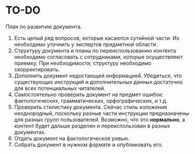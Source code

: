 ---
---
# TO-DO

План по развитию документа.

1. Есть целый ряд вопросов, которые касаются сутийной части. Их необходимо уточнить у экспертов предметной области.
1. Структуру документа и планы по переиспользованию контента необходимо согласовать с сотрудниками, которые осуществляют приемку. При необходимости, структуру необходимо скорректировать.
1. Дополнить документ недостающей информацией. Убедиться, что существующих инструкций и дополнительных данных достаточно для всех потенциальных читателей.
1. Самостоятельно проверить документ на предмет ошибок: фактологических, грамматических, орфографических, и т.д.
1. Проверить стилистику документа. Сейчас стиль изложения неоднородный, поскольку разные части инструкции предназначены для разных групп пользователей. Возможно, что это **нормально**, а контент будет дальше разделен и переиспользован в разных документах.
1. Отдать документ на фактологическое ревью.
1. Собрать документ в нужном формате и опубликовать его.